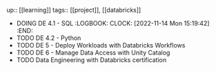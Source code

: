 up:: [[learning]]
tags:: [[project]], [[databricks]]

- DOING DE 4.1 - SQL
  :LOGBOOK:
  CLOCK: [2022-11-14 Mon 15:19:42]
  :END:
- TODO DE 4.2 - Python
- TODO DE 5 - Deploy Workloads with Databricks Workflows
- TODO DE 6 - Manage Data Access with Unity Catalog
- TODO Data Engineering with Databricks certification